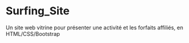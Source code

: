 # Surfing_Site
Un site web vitrine pour présenter une activité et les forfaits affiliés, en HTML/CSS/Bootstrap
